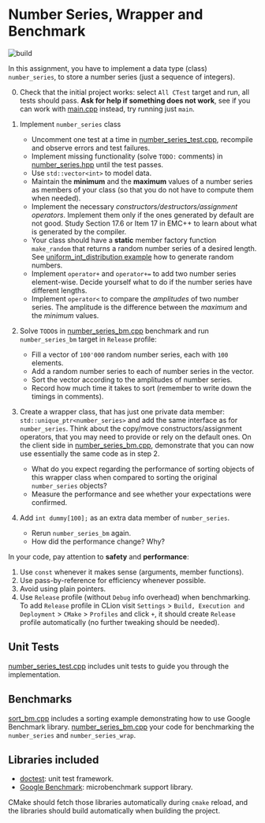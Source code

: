 # Number Series, Wrapper and Benchmark
![build](https://github.com/mikucionisaau/number_series/actions/workflows/build.yml/badge.svg?event=push)

In this assignment, you have to implement a data type (class) `number_series`, to store a number series (just a sequence of integers).

0. Check that the initial project works: select `All CTest` target and run, all tests should pass. **Ask for help if something does not work**, see if you can work with [main.cpp](main.cpp) instead, try running just `main`.

1. Implement `number_series` class
   - Uncomment one test at a time in [number_series_test.cpp](number_series_test.cpp), recompile and observe errors and test failures. 
   - Implement missing functionality (solve `TODO:` comments) in [number_series.hpp](number_series.hpp) until the test passes.
   - Use `std::vector<int>` to model data.
   - Maintain the **minimum** and the **maximum** values of a number series as members of your class (so that you do not have to compute them when needed).
   - Implement the necessary *constructors/destructors/assignment operators*. Implement them only if the ones generated by default are not good. Study Section 17.6 or Item 17 in EMC++ to learn about what is generated by the compiler.
   - Your class should have a **static** member factory function `make_random` that returns a random number series of a desired length. See [uniform_int_distribution example](https://en.cppreference.com/w/cpp/numeric/random/uniform_int_distribution) how to generate random numbers.
   - Implement `operator+` and `operator+=` to add two number series element-wise. Decide yourself what to do if the number series have different lengths.
   - Implement `operator<` to compare the *amplitudes* of two number series. The amplitude is the difference between the *maximum* and the *minimum* values.
2. Solve `TODO`s in [number_series_bm.cpp](number_series_bm.cpp) benchmark and run `number_series_bm` target in `Release` profile:
   - Fill a vector of `100'000` random number series, each with `100` elements.
   - Add a random number series to each of number series in the vector.
   - Sort the vector according to the amplitudes of number series. 
   - Record how much time it takes to sort (remember to write down the timings in comments).
3. Create a wrapper class, that has just one private data member: `std::unique_ptr<number_series>` and add the same interface as for `number_series`. Think about the copy/move constructors/assignment operators, that you may need to provide or rely on the default ones. On the client side in [number_series_bm.cpp](number_series_bm.cpp), demonstrate that you can now use essentially the same code as in step 2.
   - What do you expect regarding the performance of sorting objects of this wrapper class when compared to sorting the original `number_series` objects?
   - Measure the performance and see whether your expectations were confirmed.
4. Add `int dummy[100];` as an extra data member of `number_series`.
   - Rerun `number_series_bm` again.
   - How did the performance change? Why?

In your code, pay attention to **safety** and **performance**:
1. Use `const` whenever it makes sense (arguments, member functions). 
2. Use pass-by-reference for efficiency whenever possible.
3. Avoid using plain pointers.
4. Use `Release` profile (without `Debug` info overhead) when benchmarking. To add `Release` profile in CLion visit `Settings` > `Build, Execution and Deployment` > `CMake` > `Profiles` and click `+`, it should create `Release` profile automatically (no further tweaking should be needed).

## Unit Tests
[number_series_test.cpp](number_series_test.cpp) includes unit tests to guide you through the implementation.

## Benchmarks
[sort_bm.cpp](sort_bm.cpp) includes a sorting example demonstrating how to use Google Benchmark library.
[number_series_bm.cpp](number_series_bm.cpp) your code for benchmarking the `number_series` and `number_series_wrap`.

## Libraries included
- [doctest](https://github.com/doctest/doctest): unit test framework.
- [Google Benchmark](https://github.com/google/benchmark): microbenchmark support library.

CMake should fetch those libraries automatically during `cmake` reload, and the libraries should build automatically when building the project.
